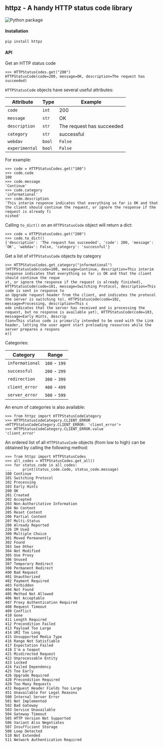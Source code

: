 ## httpz - A handy HTTP status code library

![Python package](https://github.com/Julian-Nash/httpz/workflows/Python%20package/badge.svg)

#### Installation

```shell script
pip install httpz
```

#### API

Get an HTTP status code

```pycon
>>> HTTPStatusCodes.get("200")
HTTPStatusCode(code=200, message=OK, description=The request has succeeded)
```

`HTTPStatusCode` objects have several useful attributes:

| Attribute | Type | Example |
| --------- | ---- | ------- |
| `code` | `int` | 200 |
| `message` | `str` | OK |
| `description` | `str` | The request has succeeded |
| `category` | `str` | successful |
| `webdav` | `bool` | `False` |
| `experimental` | `bool` | `False` |


For example:

```pycon
>>> code = HTTPStatusCodes.get("100")
>>> code.code
100
>>> code.message
'Continue'
>>> code.category
'informational'
>>> code.description
'This interim response indicates that everything so far is OK and that the client should continue the request, or ignore the response if the request is already fi
nished'
```

Calling `to_dict()` on an `HTTPStatusCode` object will return a dict:

```pycon
>>> code = HTTPStatusCodes.get("200")
>>> code.to_dict()
{'description': 'The request has succeeded', 'code': 200, 'message': 'OK', 'webdav': False, 'category': 'successful'}
```

Get a list of `HTTPStatusCode` objects by category

```pycon
>>> HTTPStatusCodes.get_category("informational")
[HTTPStatusCode(code=100, message=Continue, description=This interim response indicates that everything so far is OK and that the client should continue the reque
st, or ignore the response if the request is already finished), HTTPStatusCode(code=101, message=Switching Protocol, description=This code is sent in response to
an Upgrade request header from the client, and indicates the protocol the server is switching to), HTTPStatusCode(code=102, message=Processing, description=This c
ode indicates that the server has received and is processing the request, but no response is available yet), HTTPStatusCode(code=103, message=Early Hints, descrip
tion=This status code is primarily intended to be used with the Link header, letting the user agent start preloading resources while the server prepares a respons
e)]
```

Categories:

| Category | Range |
| -------- | ----- |
| `informational` | `100` - `199` |
| `successful` | `200` - `299` |
| `redirection` | `300` - `399` |
| `client_error` | `400` - `499` |
| `server_error` | `500` - `599` |

An enum of categories is also available:

```pycon
>>> from httpz import HTTPStatusCodeCategory
>>> HTTPStatusCodeCategory.CLIENT_ERROR
<HTTPStatusCodeCategory.CLIENT_ERROR: 'client_error'>
>>> HTTPStatusCodeCategory.CLIENT_ERROR.value
'client_error'
```

An ordered list of all `HTTPStatusCode` objects (from low to high) can be obtained by calling the following method:

```pycon
>>> from httpz import HTTPStatusCodes
>>> all_codes = HTTPStatusCodes.get_all()
>>> for status_code in all_codes:
...     print(status_code.code, status_code.message)
100 Continue
101 Switching Protocol
102 Processing
103 Early Hints
200 OK
201 Created
202 Accepted
203 Non-Authoritative Information
204 No Content
205 Reset Content
206 Partial Content
207 Multi-Status
208 Already Reported
226 IM Used
300 Multiple Choice
301 Moved Permanently
302 Found
303 See Other
304 Not Modified
305 Use Proxy
306 Unused
307 Temporary Redirect
308 Permanent Redirect
400 Bad Request
401 Unauthorized
402 Payment Required
403 Forbidden
404 Not Found
405 Method Not Allowed
406 Not Acceptable
407 Proxy Authentication Required
408 Request Timeout
409 Conflict
410 Gone
411 Length Required
412 Precondition Failed
413 Payload Too Large
414 URI Too Long
415 Unsupported Media Type
416 Range Not Satisfiable
417 Expectation Failed
418 I'm a teapot
421 Misdirected Request
422 Unprocessable Entity
423 Locked
424 Failed Dependency
425 Too Early
426 Upgrade Required
428 Precondition Required
429 Too Many Requests
431 Request Header Fields Too Large
451 Unavailable For Legal Reasons
500 Internal Server Error
501 Not Implemented
502 Bad Gateway
503 Service Unavailable
504 Gateway Timeout
505 HTTP Version Not Supported
506 Variant Also Negotiates
507 Insufficient Storage
508 Loop Detected
510 Not Extended
511 Network Authentication Required
```